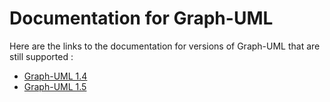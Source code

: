 # Documentation for Graph-UML

Here are the links to the documentation for versions of Graph-UML that are still supported : 

- [Graph-UML 1.4](https://llaville.github.io/graph-uml/1.4/)
- [Graph-UML 1.5](https://llaville.github.io/graph-uml/1.5/)
